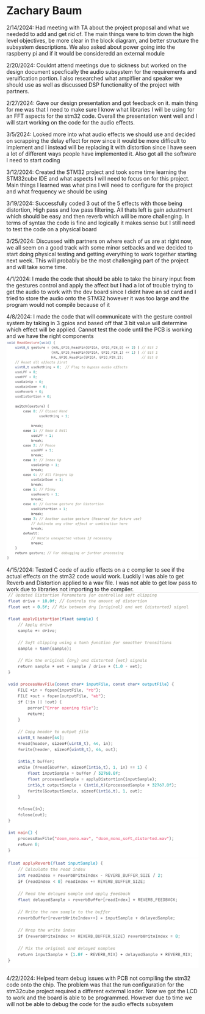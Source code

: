 # Zachary Baum
2/14/2024: Had meeting with TA about the project proposal and what we neededd to add and get rid of. The main things were to trim down the high level objectives, be more clear in the block diagram, and better structure the subsystem descriptions. We also asked about power going into the raspberry pi and if it would be consideredd an external module

2/20/2024: Couldnt attend meetings due to sickness but worked on the design document specfically the audio subsystem for the requirements and veruification portion. I also researched what ampiflier and speaker we should use as well as discussed DSP functionality of the project with partners.

2/27/2024: Gave our design presentation and got feedback on it. main thing for me was that I need to make sure I know what libraries I will be using for an FFT aspects for the stm32 code. Overall the presentation went well and I will start working on the code for the audio effects. 

3/5/2024: Looked more into what audio effects we should use and decided on scrapping the delay effect for now since it would be more difficult to implement and I instead will be replacing it with distortion since I have seen a lot of different ways people have implemented it. Also got all the software I need to start coding

3/12/2024: Created the STM32 project and took some time learning the STM32cube IDE and what aspects I will need to focus on for this project. Main things I learned was what pins I will need to configure for the project and what frequency we should be using

3/19/2024: Successfully coded 3 out of the 5 effects with those being distortion, High pass and low pass filtering. All thats left is gain adustment which should be easy and then reverb which will be more challenging. In terms of syntax the code is fine and logically it makes sense but I still need to test the code on a physical board

3/25/2024: Discussed with partners on where each of us are at right now, we all seem on a good track with some minor setbacks and we decided to start doing physical testing and getting everything to work together starting next week. This will probably be the most challenging part of the project and will take some time.

4/1/2024: I made the code that should be able to take the binary input from the gestures control and apply the affect but I had a lot of trouble trying to get the audio to work with the dev board since I didnt have an sd card and I tried to store the audio onto the STM32 however it was too large and the program would not compile because of it

4/8/2024: I made the code that will communicate with the gesture control system by taking in 3 gpios and based off that 3 bit value will determine which effect will be applied. Cannot test the code until the PCB is working and we have the right components
![Alt text](image-2.png)

4/15/2024: Tested C code of audio effects on a c complier to see if the actual effects on the stm32 code would work. Luckily I was able to get Reverb and Distortion applied to a wav file. I was not able to get low pass to work due to libraries not importing to the compiler.
![Alt text](image.png)
![Alt text](image-1.png)

4/22/2024: Helped team debug issues with PCB not compiling the stm32 code onto the chip. The problem was that the run configuration for the stm32cube project required a different external loader. Now we got the LCD to work and the board is able to be programmed. However due to time we will not be able to debug the code for the audio effects subsystem